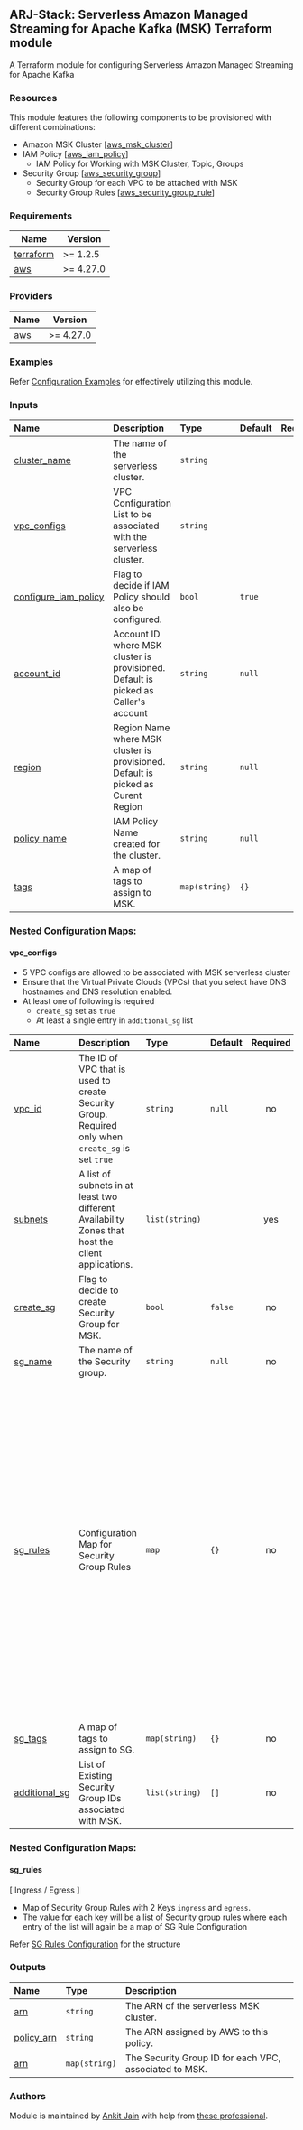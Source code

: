## ARJ-Stack: Serverless Amazon Managed Streaming for Apache Kafka (MSK) Terraform module

A Terraform module for configuring Serverless Amazon Managed Streaming for Apache Kafka

### Resources

This module features the following components to be provisioned with different combinations:

- Amazon MSK Cluster [[aws_msk_cluster](https://registry.terraform.io/providers/hashicorp/aws/latest/docs/resources/msk_cluster)]
- IAM Policy [[aws_iam_policy](https://registry.terraform.io/providers/hashicorp/aws/latest/docs/resources/iam_policy)]
    - IAM Policy for Working with MSK Cluster, Topic, Groups
- Security Group [[aws_security_group](https://registry.terraform.io/providers/hashicorp/aws/latest/docs/resources/security_group)]
    - Security Group for each VPC to be attached with MSK
    - Security Group Rules [[aws_security_group_rule](https://registry.terraform.io/providers/hashicorp/aws/latest/docs/resources/security_group_rule)]


### Requirements

| Name | Version |
|------|---------|
| <a name="requirement_terraform"></a> [terraform](#requirement\_terraform) | >= 1.2.5 |
| <a name="requirement_aws"></a> [aws](#requirement\_aws) | >= 4.27.0 |

### Providers

| Name | Version |
|------|---------|
| <a name="provider_aws"></a> [aws](#provider\_aws) | >= 4.27.0 |

### Examples

Refer [Configuration Examples](https://github.com/ankit-jn/terraform-aws-examples/tree/main/aws-msk-serverless) for effectively utilizing this module.

### Inputs

| Name | Description | Type | Default | Required |
|:------|:------|:------|:------|:------:|
| <a name="cluster_name"></a> [cluster_name](#input\_cluster\_name) | The name of the serverless cluster. | `string` |  | yes |
| <a name="vpc_configs"></a> [vpc_configs](#vpc\_configs) | VPC Configuration List to be associated with the serverless cluster. | `string` |  | yes |
| <a name="configure_iam_policy"></a> [configure_iam_policy](#input\_configure\_iam\_policy) | Flag to decide if IAM Policy should also be configured. | `bool` | `true` | no |
| <a name="account_id"></a> [account_id](#input\_account\_id) | Account ID where MSK cluster is provisioned. Default is picked as Caller's account | `string` | `null` | no |
| <a name="region"></a> [region](#input\_region) | Region Name where MSK cluster is provisioned. Default is picked as Curent Region | `string` | `null` | no |
| <a name="policy_name"></a> [policy_name](#input\_policy\_name) | IAM Policy Name created for the cluster. | `string` | `null` | no |
| <a name="tags"></a> [tags](#input\_tags) | A map of tags to assign to MSK. | `map(string)` | `{}` | no |

### Nested Configuration Maps:  

#### vpc_configs

- 5 VPC configs are allowed to be associated with MSK serverless cluster
- Ensure that the Virtual Private Clouds (VPCs) that you select have DNS hostnames and DNS resolution enabled.
- At least one of following is required 
    - `create_sg` set as `true`
    - At least a single entry in `additional_sg` list

| Name | Description | Type | Default | Required | Example|
|:------|:------|:------|:------|:------:|:------|
| <a name="vpc_id"></a> [vpc_id](#input\_vpc\_id) | The ID of VPC that is used to create Security Group.  Required only when `create_sg` is set `true` | `string` | `null` | no |  |
| <a name="subnets"></a> [subnets](#input\_subnets) | A list of subnets in at least two different Availability Zones that host the client applications. | `list(string)` |  | yes |  |
| <a name="create_sg"></a> [create_sg](#input\_create\_sg) | Flag to decide to create Security Group for MSK. | `bool` | `false` | no |  |
| <a name="sg_name"></a> [sg_name](#input\_sg\_name) | The name of the Security group. | `string` | `null` | no |  |
| <a name="sg_rules"></a> [sg_rules](#sg\_rules) | Configuration Map for Security Group Rules | `map` | `{}` | no | <pre>{<br>   ingress = [<br>      {<br>        rule_name = "Self Ingress Rule"<br>        description = "Self Ingress Rule"<br>        from_port =0<br>        to_port = 0<br>        protocol = "-1"<br>        self = true<br>      },<br>      {<br>        rule_name = "Ingress from IPv4 CIDR"<br>        description = "IPv4 Rule"<br>        from_port = 443<br>        to_port = 443<br>        protocol = "tcp"<br>        cidr_blocks = ["xx.xx.xx.xx/xx"]<br>      }<br>   ]<br>   egress =[<br>      {<br>        rule_name = "Self Egress Rule"<br>        description = "Self Egress Rule"<br>        from_port =0<br>        to_port = 0<br>        protocol = "-1"<br>        self = true<br>      }<br>   ]<br>} |
| <a name="sg_tags"></a> [sg_tags](#input\_sg\_tags) | A map of tags to assign to SG. | `map(string)` | `{}` | no |  |
| <a name="additional_sg"></a> [additional_sg](#input\_additional\_sg) | List of Existing Security Group IDs associated with MSK. | `list(string)` | `[]` | no |  |

### Nested Configuration Maps:

#### sg_rules
[ Ingress / Egress ]

- Map of Security Group Rules with 2 Keys `ingress` and `egress`.
- The value for each key will be a list of Security group rules where each entry of the list will again be a map of SG Rule Configuration

Refer [SG Rules Configuration](https://github.com/ankit-jn/terraform-aws-security-groups/blob/v1.0.0/README.md#security-group-rule--ingress--egress-) for the structure


### Outputs

| Name | Type | Description |
|:------|:------|:------|
| <a name="arn"></a> [arn](#output\_arn) | `string` | The ARN of the serverless MSK cluster. |
| <a name="policy_arn"></a> [policy_arn](#output\_policy\_arn) | `string` | The ARN assigned by AWS to this policy. |
| <a name="security_groups"></a> [arn](#output\_security\_groups) | `map(string)` | The Security Group ID for each VPC, associated to MSK. |

### Authors

Module is maintained by [Ankit Jain](https://github.com/ankit-jn) with help from [these professional](https://github.com/ankit-jn/terraform-aws-msk-serverless/graphs/contributors).

